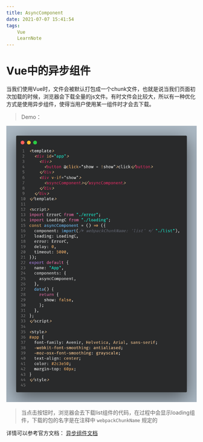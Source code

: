 ```yaml
---
title: AsyncComponent
date: 2021-07-07 15:41:54
tags:   
	Vue 
	LearnNote
---
```

# Vue中的异步组件

当我们使用Vue时，文件会被默认打包成一个chunk文件，也就是说当我们页面初次加载的时候，浏览器会下载全量的js文件。有时文件会比较大，所以有一种优化方式是使用异步组件，使得当用户使用某一组件时才会去下载。

> Demo：


![AsyncComponent.png](AsyncComponent/AsyncComponent.png)


> 当点击按钮时，浏览器会去下载list组件的代码，在过程中会显示loading组件，下载的包的名字是在注释中 `webpackChunkName` 规定的


详情可以参考官方文档： [异步组件文档](https://cn.vuejs.org/v2/guide/components-dynamic-async.html)